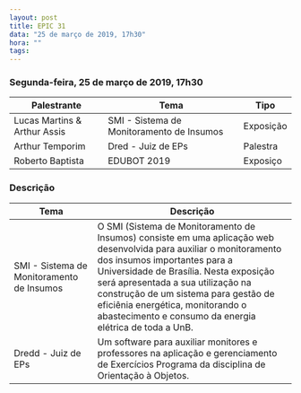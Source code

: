 ```yaml
---
layout: post
title: EPIC 31
data: "25 de março de 2019, 17h30"
hora: ""
tags:
---
```


 ### Segunda-feira, 25 de março de 2019, 17h30	

 | Palestrante                  | Tema                                            | Tipo     |	
| ---------------------------- | ----------------------------------------------- | -------- |	
| Lucas Martins & Arthur Assis | SMI - Sistema de Monitoramento de Insumos       | Exposição|	
| Arthur Temporim              | Dred - Juiz de EPs                              | Palestra |	
| Roberto Baptista                      | EDUBOT 2019                                     | Exposiço |

### Descrição

| Tema                                           | Descrição                                       |
| ---------------------------------------------- | ----------------------------------------------- |
| SMI - Sistema de Monitoramento de Insumos      | O SMI (Sistema de Monitoramento de Insumos) consiste em uma aplicação web desenvolvida para auxiliar o monitoramento dos insumos importantes para a Universidade de Brasília. Nesta exposição será apresentada a sua utilização na construção de um sistema para gestão de eficiênia energética, monitorando o abastecimento e consumo da energia elétrica de toda a UnB. |
| Dredd - Juiz de EPs                            | Um software para auxiliar monitores e professores na aplicação e gerenciamento de Exercícios Programa da disciplina de Orientação à Objetos.|
